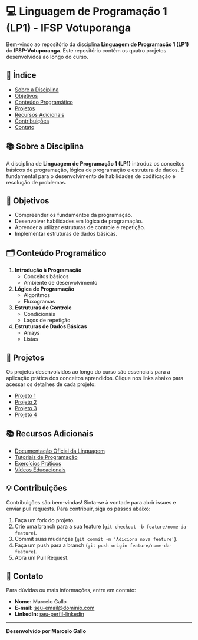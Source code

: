 # 💻 Linguagem de Programação 1 (LP1) - IFSP Votuporanga

Bem-vindo ao repositório da disciplina **Linguagem de Programação 1 (LP1)** do **IFSP-Votuporanga**. Este repositório contém os quatro projetos desenvolvidos ao longo do curso.

## 📖 Índice

- [Sobre a Disciplina](#sobre-a-disciplina)
- [Objetivos](#objetivos)
- [Conteúdo Programático](#conteúdo-programático)
- [Projetos](#projetos)
- [Recursos Adicionais](#recursos-adicionais)
- [Contribuições](#contribuições)
- [Contato](#contato)

## 📚 Sobre a Disciplina

A disciplina de **Linguagem de Programação 1 (LP1)** introduz os conceitos básicos de programação, lógica de programação e estrutura de dados. É fundamental para o desenvolvimento de habilidades de codificação e resolução de problemas.

## 🎯 Objetivos

- Compreender os fundamentos da programação.
- Desenvolver habilidades em lógica de programação.
- Aprender a utilizar estruturas de controle e repetição.
- Implementar estruturas de dados básicas.

## 🗂️ Conteúdo Programático

1. **Introdução à Programação**
   - Conceitos básicos
   - Ambiente de desenvolvimento
2. **Lógica de Programação**
   - Algoritmos
   - Fluxogramas
3. **Estruturas de Controle**
   - Condicionais
   - Laços de repetição
4. **Estruturas de Dados Básicas**
   - Arrays
   - Listas

## 🚀 Projetos

Os projetos desenvolvidos ao longo do curso são essenciais para a aplicação prática dos conceitos aprendidos. Clique nos links abaixo para acessar os detalhes de cada projeto:

- [Projeto 1](Projeto1/README.md)
- [Projeto 2](Projeto2/README.md)
- [Projeto 3](Projeto3/README.md)
- [Projeto 4](Projeto4/README.md)

## 📚 Recursos Adicionais

- [Documentação Oficial da Linguagem](#)
- [Tutoriais de Programação](#)
- [Exercícios Práticos](#)
- [Vídeos Educacionais](#)

## 💡 Contribuições

Contribuições são bem-vindas! Sinta-se à vontade para abrir issues e enviar pull requests. Para contribuir, siga os passos abaixo:

1. Faça um fork do projeto.
2. Crie uma branch para a sua feature (`git checkout -b feature/nome-da-feature`).
3. Commit suas mudanças (`git commit -m 'Adiciona nova feature'`).
4. Faça um push para a branch (`git push origin feature/nome-da-feature`).
5. Abra um Pull Request.

## 📧 Contato

Para dúvidas ou mais informações, entre em contato:

- **Nome:** Marcelo Gallo
- **E-mail:** [seu-email@dominio.com](mailto:seu-email@dominio.com)
- **LinkedIn:** [seu-perfil-linkedin](https://www.linkedin.com/in/seu-perfil)

---

**Desenvolvido por Marcelo Gallo**
